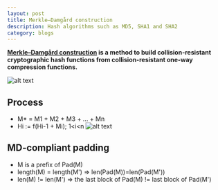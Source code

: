 ```yaml
---
layout: post
title: Merkle–Damgård construction
description: Hash algorithms such as MD5, SHA1 and SHA2
category: blogs
---
```


**[Merkle–Damgård construction](https://en.wikipedia.org/wiki/Merkle%E2%80%93Damg%C3%A5rd_construction) is a method to build collision-resistant cryptographic hash functions from collision-resistant one-way compression functions.**

![alt text](/resources/postImage/Merkle–DamgardConstruction/2880px-Merkle-Damgard_hash_big.svg.png)

## Process
+ M* = M1 + M2 + M3 + ... + Mn
+ Hi := f(Hi-1 + Mi);  1<i<n
![alt text](/resources/postImage/Merkle–DamgardConstruction/2880px-MerkleDamgard.svg.png)

## MD-compliant padding

+ M is a prefix of Pad(M)
+ length(M) = length(M') => len(Pad(M))=len(Pad(M'))
+ len(M) != len(M') => the last block of Pad(M) != last block of Pad(M')


[Yange]:    http://camscofie.github.io  "Yange"